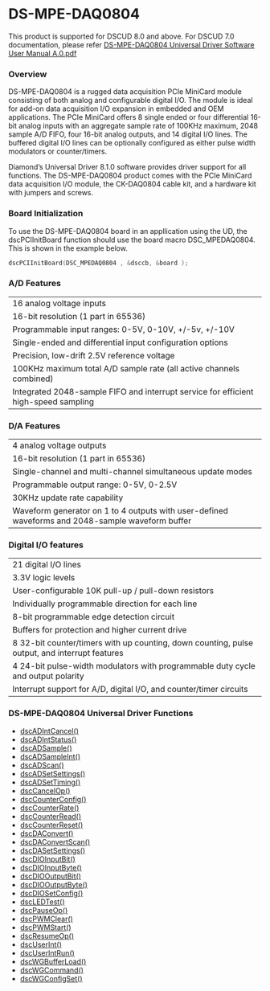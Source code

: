 # DS-MPE-DAQ0804

This product is supported for DSCUD 8.0 and above. For DSCUD 7.0 documentation, please refer [DS-MPE-DAQ0804 Universal Driver Software User Manual A.0.pdf](http://diamondsystems.com/files/binaries/DS-MPE-DAQ0804%20Universal%20Driver%20User%20Manual.pdf)

### Overview

DS-MPE-DAQ0804 is a rugged data acquisition PCIe MiniCard module consisting of both analog and configurable digital I/O. The module is ideal for add-on data acquisition I/O expansion in embedded and OEM applications. The PCIe MiniCard offers 8 single ended or four differential 16-bit analog inputs with an aggregate sample rate of 100KHz maximum, 2048 sample A/D FIFO, four 16-bit analog outputs, and 14 digital I/O lines. The buffered digital I/O lines can be optionally configured as either pulse width modulators or counter/timers.

Diamond’s Universal Driver 8.1.0 software provides driver support for all functions. The DS-MPE-DAQ0804 product comes with the PCIe MiniCard data acquisition I/O module, the CK-DAQ0804 cable kit, and a hardware kit with jumpers and screws.

### Board Initialization

To use the DS-MPE-DAQ0804 board in an appllication using the UD, the dscPCIInitBoard function should use the board macro DSC\_MPEDAQ0804. This is shown in the example below.

```c
dscPCIInitBoard(DSC_MPEDAQ0804 , &dsccb, &board );
```

### A/D Features

|  |
| :--- |
| 16 analog voltage inputs |
| 16-bit resolution \(1 part in 65536\) |
| Programmable input ranges: 0-5V, 0-10V, +/-5v, +/-10V |
| Single-ended and differential input configuration options |
| Precision, low-drift 2.5V reference voltage |
| 100KHz maximum total A/D sample rate \(all active channels combined\) |
| Integrated 2048-sample FIFO and interrupt service for efficient high-speed sampling |

### D/A Features

|  |
| :--- |
| 4 analog voltage outputs |
| 16-bit resolution \(1 part in 65536\) |
| Single-channel and multi-channel simultaneous update modes |
| Programmable output range: 0-5V, 0-2.5V |
| 30KHz update rate capability |
| Waveform generator on 1 to 4 outputs with user-defined waveforms and 2048-sample waveform buffer |

### Digital I/O features

|  |
| :--- |
| 21 digital I/O lines |
| 3.3V logic levels |
| User-configurable 10K pull-up / pull-down resistors |
| Individually programmable direction for each line |
| 8-bit programmable edge detection circuit |
| Buffers for protection and higher current drive |
| 8 32-bit counter/timers with up counting, down counting, pulse output, and interrupt features |
| 4 24-bit pulse-width modulators with programmable duty cycle and output polarity |
| Interrupt support for A/D, digital I/O, and counter/timer circuits |

### DS-MPE-DAQ0804 Universal Driver Functions

* [dscADIntCancel\(\) ](../14.-universal-driver-apis/dscadintcancel.md)
* [dscADIntStatus\(\) ](../14.-universal-driver-apis/dscadintstatus.md)
* [dscADSample\(\) ](../14.-universal-driver-apis/dscadsample.md)
* [dscADSampleInt\(\)](../14.-universal-driver-apis/dscadsampleint.md) 
* [dscADScan\(\) ](../14.-universal-driver-apis/dscadscan.md)
* [dscADSetSettings\(\)](../14.-universal-driver-apis/dscadsetsettings.md) 
* [dscADSetTiming\(\) ](../14.-universal-driver-apis/dscadsettiming.md)
* [dscCancelOp\(\) ](../14.-universal-driver-apis/dsccancelop.md)
* [dscCounterConfig\(\) ](../14.-universal-driver-apis/dsccounterconfig.md)
* [dscCounterRate\(\) ](../14.-universal-driver-apis/dsccounterrate.md)
* [dscCounterRead\(\) ](../14.-universal-driver-apis/dsccounterread.md)
* [dscCounterReset\(\) ](../14.-universal-driver-apis/dsccounterreset.md)
* [dscDAConvert\(\) ](../14.-universal-driver-apis/dscdaconvert.md)
* [dscDAConvertScan\(\) ](../14.-universal-driver-apis/dscdaconvertscan.md)
* [dscDASetSettings\(\) ](../14.-universal-driver-apis/dscdasetsettings.md)
* [dscDIOInputBit\(\)](../14.-universal-driver-apis/dscdioinputbit.md) 
* [dscDIOInputByte\(\) ](../14.-universal-driver-apis/dscdioinputbyte.md)
* [dscDIOOutputBit\(\) ](../14.-universal-driver-apis/dscdiooutputbit.md)
* [dscDIOOutputByte\(\) ](../14.-universal-driver-apis/dscdiooutputbyte.md)
* [dscDIOSetConfig\(\)](../14.-universal-driver-apis/dscdiosetconfig.md)
* [dscLEDTest\(\)](../14.-universal-driver-apis/dscledtest.md) 
* [dscPauseOp\(\) ](../14.-universal-driver-apis/dscpauseop.md)
* [dscPWMClear\(\) ](../14.-universal-driver-apis/dscpwmclear.md)
* [dscPWMStart\(\)](../14.-universal-driver-apis/dscpwmstart.md) 
* [dscResumeOp\(\) ](../14.-universal-driver-apis/dscresumeop.md)
* [dscUserInt\(\)](../14.-universal-driver-apis/dscuserint.md) 
* [dscUserIntRun\(\) ](../14.-universal-driver-apis/dscuserintrun.md)
* [dscWGBufferLoad\(\) ](../14.-universal-driver-apis/dscwgbufferload.md)
* [dscWGCommand\(\) ](../14.-universal-driver-apis/dscwgcommand.md)
* [dscWGConfigSet\(\)](../14.-universal-driver-apis/dscwgconfigset.md)


